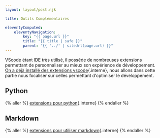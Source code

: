 ```yaml
---
layout: layout/post.njk

title: Outils Complémentaires

eleventyComputed:
    eleventyNavigation:
        key: "{{ page.url }}"
        title: "{{ title | safe }}"
        parent: "{{ '../' | siteUrl(page.url) }}"
---
```


VScode étant IDE très utilisé, il possède de nombreuses extensions permettant de personnaliser au mieux son expérience de développement. [On a déjà installé des extensions vscode](/cours/coder-et-développer/éditeur-vscode/prise-en-main#extensions){.interne}, nous allons dans cette partie nous focaliser sur celles permettant d'optimiser le développement.

## Python

{% aller %}
[extensions pour python](./python){.interne}
{% endaller %}

## Markdown

{% aller %}
[extensions pour utiliser markdown](./markdown){.interne}
{% endaller %}
